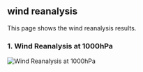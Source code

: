 ## wind reanalysis
This page shows the wind reanalysis results.

### 1. Wind Reanalysis at 1000hPa
![Wind Reanalysis at 1000hPa](windImages/wind_1000hPa.png)